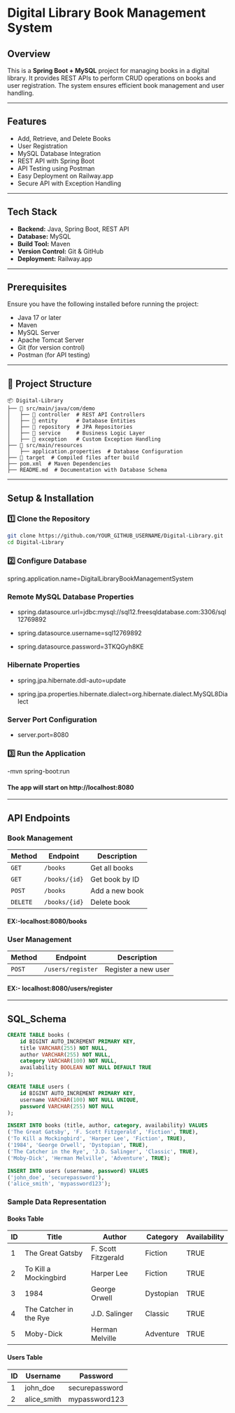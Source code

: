 # Digital Library Book Management System

## **Overview**
This is a **Spring Boot + MySQL** project for managing books in a digital library. It provides REST APIs to perform CRUD operations on books and user registration. The system ensures efficient book management and user handling.

---
## **Features**
-  Add, Retrieve, and Delete Books
-  User Registration
-  MySQL Database Integration
-  REST API with Spring Boot
-  API Testing using Postman
-  Easy Deployment on Railway.app
-  Secure API with Exception Handling

---
## **Tech Stack**
- **Backend:** Java, Spring Boot, REST API
- **Database:** MySQL
- **Build Tool:** Maven
- **Version Control:** Git & GitHub
- **Deployment:** Railway.app

---
## **Prerequisites**
Ensure you have the following installed before running the project:
- Java 17 or later
- Maven
- MySQL Server
- Apache Tomcat Server
- Git (for version control)
- Postman (for API testing)

---
## **📂 Project Structure**
```
📦 Digital-Library
├── 📂 src/main/java/com/demo
│   ├── 📂 controller  # REST API Controllers
│   ├── 📂 entity      # Database Entities
│   ├── 📂 repository  # JPA Repositories
│   ├── 📂 service     # Business Logic Layer
│   ├── 📂 exception   # Custom Exception Handling
├── 📂 src/main/resources
│   ├── application.properties  # Database Configuration
├── 📂 target  # Compiled files after build
├── pom.xml  # Maven Dependencies
├── README.md  # Documentation with Database Schema
```

---
## **Setup & Installation**
### **1️⃣ Clone the Repository**
```sh
git clone https://github.com/YOUR_GITHUB_USERNAME/Digital-Library.git
cd Digital-Library
```

### **2️⃣ Configure Database**
spring.application.name=DigitalLibraryBookManagementSystem

### Remote MySQL Database Properties
- spring.datasource.url=jdbc:mysql://sql12.freesqldatabase.com:3306/sql12769892

- spring.datasource.username=sql12769892

- spring.datasource.password=3TKQGyh8KE

### Hibernate Properties
- spring.jpa.hibernate.ddl-auto=update

- spring.jpa.properties.hibernate.dialect=org.hibernate.dialect.MySQL8Dialect

### Server Port Configuration
- server.port=8080

### **3️⃣ Run the Application**

-mvn spring-boot:run

#### The app will start on **http://localhost:8080**

---
## **API Endpoints**
### **Book Management**
| Method   |   Endpoint    | Description    |
|----------|---------------|----------------|
| `GET`    | `/books`      | Get all books  |
| `GET`    | `/books/{id}` | Get book by ID |
| `POST`   | `/books`      | Add a new book |
| `DELETE` | `/books/{id}` | Delete book    |

#### EX:-localhost:8080/books

### **User Management**
|  Method   |     Endpoint     |  Description         |
|-----------|------------------|----------------------|
| `POST`    | `/users/register`| Register a new user  |

#### EX:- localhost:8080/users/register

---

## SQL_Schema ##

```sql
CREATE TABLE books (
    id BIGINT AUTO_INCREMENT PRIMARY KEY,
    title VARCHAR(255) NOT NULL,
    author VARCHAR(255) NOT NULL,
    category VARCHAR(100) NOT NULL,
    availability BOOLEAN NOT NULL DEFAULT TRUE
);

CREATE TABLE users (
    id BIGINT AUTO_INCREMENT PRIMARY KEY,
    username VARCHAR(100) NOT NULL UNIQUE,
    password VARCHAR(255) NOT NULL
);

INSERT INTO books (title, author, category, availability) VALUES
('The Great Gatsby', 'F. Scott Fitzgerald', 'Fiction', TRUE),
('To Kill a Mockingbird', 'Harper Lee', 'Fiction', TRUE),
('1984', 'George Orwell', 'Dystopian', TRUE),
('The Catcher in the Rye', 'J.D. Salinger', 'Classic', TRUE),
('Moby-Dick', 'Herman Melville', 'Adventure', TRUE);

INSERT INTO users (username, password) VALUES
('john_doe', 'securepassword'),
('alice_smith', 'mypassword123');
```

### Sample Data Representation

#### Books Table
| ID | Title                | Author               | Category   | Availability |
|----|----------------------|----------------------|------------|--------------|
|  1 | The Great Gatsby     | F. Scott Fitzgerald  | Fiction    | TRUE         |
|  2 | To Kill a Mockingbird| Harper Lee           | Fiction    | TRUE         |
|  3 | 1984                 | George Orwell        | Dystopian  | TRUE         |
|  4 | The Catcher in the Rye | J.D. Salinger      | Classic    | TRUE         |
|  5 | Moby-Dick            | Herman Melville      | Adventure  | TRUE         |

#### Users Table
| ID | Username   | Password        |
|----|------------|-----------------|
|  1 | john_doe   | securepassword  |
|  2 | alice_smith| mypassword123   |





